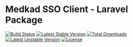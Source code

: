 # Medkad SSO Client - Laravel Package
[![Build Status](https://travis-ci.com/medkadsdnbhd/sso-client.svg?branch=master)](https://travis-ci.com/medkadsdnbhd/sso-client) [![Latest Stable Version](https://poser.pugx.org/medkad/sso/v)](//packagist.org/packages/medkad/sso) [![Total Downloads](https://poser.pugx.org/medkad/sso/downloads)](//packagist.org/packages/medkad/sso) [![Latest Unstable Version](https://poser.pugx.org/medkad/sso/v/unstable)](//packagist.org/packages/medkad/sso) [![License](https://poser.pugx.org/medkad/sso/license)](//packagist.org/packages/medkad/sso)
